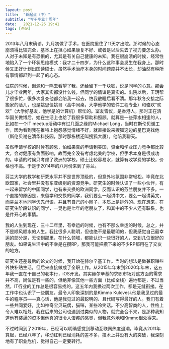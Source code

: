 ```yaml
---
layout: post
title:  "新起点（中）" 
subtitle: "写于毕业十周年"
date:   2021-12-26 19:41
tags: [杂记]
---
```


2013年八月末确诊，九月初做了手术，在医院里住了11天才出院。那时候的心态崩溃得比较完全，基本上在担心如果康复不好、或者是以后失去了视力要怎么办。人对于未知是有恐惧的，尤其是有关自己健康的未知。我在很崩溃的时候，经常性地陷入了一个环状思维模式：我才二十四岁，为什么这种事会发生在我身上。那时候又正好计划出国读硕士，虽然手术治疗本身的时间跨度并不太长，却油然有种所有事情都赶到一起了的心态。

住院的时候，谢源和一鸣去看望了我，还给留下一千块钱，说是同学的心意。那会儿才毕业两年，大家其实都没什么钱，但同学的情谊是真实的。出院以后，王玥帮了很多忙，很多次复查他都会陪我一起去，怕我散瞳后看不清。那年秋冬交接之际搬家的活儿，也是姚思佳姚哥（高中同桌，大学他学的软件工程专业）和骆欢“欢欢”（大学好基友，他学是的计算机）帮忙的。室友雪仪，是香港人，那时正在清华国关做博后，她在生活上也给了我很多帮助和照顾。就算是一些萍水相逢的人，比如在一个IT meetup活动中有过几面之缘的Michael Long，当时在斯伦贝谢工作，因为看到我在推特上抱怨感觉情绪不好，就直接说来搜狐这边的星巴克找他（斯伦贝谢在清华科技园，那时那栋楼还叫搜狐大厦），他陪我聊天。

虽然申请学校的时候有顾忌，怕如果真的申请到美国，资金和学业压力竞争都比较大，会对健康有负面影响，故而完全没有考虑北美的学校，但手术本身是很成功的。申请的时候只考虑了欧洲的学校，硕士比较容易水，就算有收学费的学校，价格也不高。于是于2014年的八月份来到了芬兰。

芬兰大学的教学和研究水平并不是世界顶级的，但意外地氛围非常轻松。毕竟在北欧国家，社会里并没有东亚级别的资源竞争。研究生的时候认识了一些小伙伴，有一起来留学的中国同学，也有来交换的欧洲同学，反而认识的芬兰朋友并不多。一个直接的原因是，来留学和交换的同学，我们要么一起讲中文，要么一起讲英文，而芬兰本地同学优先母语，并且有自己的小圈子，本质上是排外的。现在想来，在研究生阶段认识的同学，一晃也是七年的老朋友了，和其中的不少人还有联系，也是件开心的事情。

我的人生到现在，三十二年里，有幸运的时候，也有不那么幸运的时候，总之，并不是顺风顺水的人生。我比很多人聪明，但也绝不是最聪明的，但我感觉自己最幸运的部分是，无论到那里，在什么领域，都能认识一些很好的人，交到几位很好的朋友。如果说生活中的不幸是在攒RP，那我可能把攒下来的不少RP都用在了交友的地方。

研究生还差最后的论文的时候，我开始在赫尔辛基工作。当时的想法是做兼职赚些外快补贴生活，但后来直接做成了全职工作。从2015年年末到2020年年末，这五年我一直在干自己的老本行，iOS开发。其实赫尔辛基的求职市场对这方面的需求并不高，岗位是有一些的，但绝非像其他一些方面（比如全栈）遍地都是，不过当然，IT行业的工作总是很容易找的。这五年内我换过两次工作，都是无缝衔接。在工作中也认识了一些朋友，最令人印象深刻的是Kimmo Kulovesi.他是我见过的最牛的程序员——真心话，他是我见过的最聪明的、且代码写得最好的人。我们有着一些共同爱好，比如神奇宝贝玩偶，猫咪，某些冷笑话。不少高智商的人，性格上令人难以相处，我在后来的公司也遇到过类似的人物，就完全合不来，是那种我知道他有装逼的资本但他真的很令人蛋疼的感觉，但我意外地和Kimmo很处得来。

不过时间到了2019年，已经可以明确感觉到移动互联网热度退潮，毕竟从2011年算起，已经八年了，移动红利已经消耗的差不多，技术上并没有大的突破，我深刻地有了职业危机，觉得自己一定要转行。